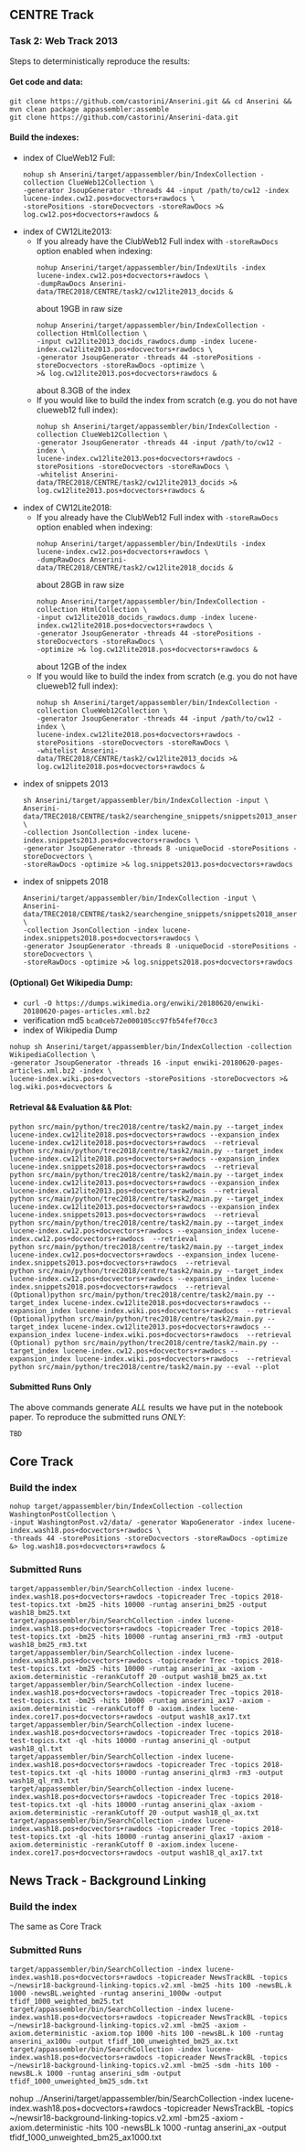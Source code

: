## CENTRE Track

### Task 2: Web Track 2013

Steps to deterministically reproduce the results:

#### Get code and data:
```
git clone https://github.com/castorini/Anserini.git && cd Anserini && mvn clean package appassembler:assemble
git clone https://github.com/castorini/Anserini-data.git
```
#### Build the indexes:
  - index of ClueWeb12 Full:
      ```
      nohup sh Anserini/target/appassembler/bin/IndexCollection -collection ClueWeb12Collection \
      -generator JsoupGenerator -threads 44 -input /path/to/cw12 -index lucene-index.cw12.pos+docvectors+rawdocs \
      -storePositions -storeDocvectors -storeRawDocs >& log.cw12.pos+docvectors+rawdocs &
      ```
  - index of CW12Lite2013:
    - If you already have the ClubWeb12 Full index with `-storeRawDocs` option enabled when indexing:
      ```
      nohup Anserini/target/appassembler/bin/IndexUtils -index lucene-index.cw12.pos+docvectors+rawdocs \
      -dumpRawDocs Anserini-data/TREC2018/CENTRE/task2/cw12lite2013_docids &
      ```
      about 19GB in raw size
      ```
      nohup Anserini/target/appassembler/bin/IndexCollection -collection HtmlCollection \
      -input cw12lite2013_docids_rawdocs.dump -index lucene-index.cw12lite2013.pos+docvectors+rawdocs \
      -generator JsoupGenerator -threads 44 -storePositions -storeDocvectors -storeRawDocs -optimize \
      >& log.cw12lite2013.pos+docvectors+rawdocs &
      ```
      about 8.3GB of the index
    - If you would like to build the index from scratch (e.g. you do not have clueweb12 full index):
      ```
      nohup sh Anserini/target/appassembler/bin/IndexCollection -collection ClueWeb12Collection \
      -generator JsoupGenerator -threads 44 -input /path/to/cw12 -index \
      lucene-index.cw12lite2013.pos+docvectors+rawdocs -storePositions -storeDocvectors -storeRawDocs \
      -whitelist Anserini-data/TREC2018/CENTRE/task2/cw12lite2013_docids >& log.cw12lite2013.pos+docvectors+rawdocs &
      ```
  - index of CW12Lite2018:
    - If you already have the ClubWeb12 Full index with `-storeRawDocs` option enabled when indexing:
      ```
      nohup Anserini/target/appassembler/bin/IndexUtils -index lucene-index.cw12.pos+docvectors+rawdocs \
      -dumpRawDocs Anserini-data/TREC2018/CENTRE/task2/cw12lite2018_docids &
      ```
      about 28GB in raw size
      ```
      nohup Anserini/target/appassembler/bin/IndexCollection -collection HtmlCollection \
      -input cw12lite2018_docids_rawdocs.dump -index lucene-index.cw12lite2018.pos+docvectors+rawdocs \
      -generator JsoupGenerator -threads 44 -storePositions -storeDocvectors -storeRawDocs \
      -optimize >& log.cw12lite2018.pos+docvectors+rawdocs &
      ```
      about 12GB of the index
    - If you would like to build the index from scratch (e.g. you do not have clueweb12 full index):
      ```
      nohup sh Anserini/target/appassembler/bin/IndexCollection -collection ClueWeb12Collection \
      -generator JsoupGenerator -threads 44 -input /path/to/cw12 -index \
      lucene-index.cw12lite2018.pos+docvectors+rawdocs -storePositions -storeDocvectors -storeRawDocs \
      -whitelist Anserini-data/TREC2018/CENTRE/task2/cw12lite2013_docids >& log.cw12lite2018.pos+docvectors+rawdocs &
      ```
  - index of snippets 2013
    ```
    sh Anserini/target/appassembler/bin/IndexCollection -input \
    Anserini-data/TREC2018/CENTRE/task2/searchengine_snippets/snippets2013_anserini/ \
    -collection JsonCollection -index lucene-index.snippets2013.pos+docvectors+rawdocs \
    -generator JsoupGenerator -threads 8 -uniqueDocid -storePositions -storeDocvectors \
    -storeRawDocs -optimize >& log.snippets2013.pos+docvectors+rawdocs
    ```
  - index of snippets 2018
    ```
    Anserini/target/appassembler/bin/IndexCollection -input \
    Anserini-data/TREC2018/CENTRE/task2/searchengine_snippets/snippets2018_anserini/ \
    -collection JsonCollection -index lucene-index.snippets2018.pos+docvectors+rawdocs \
    -generator JsoupGenerator -threads 8 -uniqueDocid -storePositions -storeDocvectors \
    -storeRawDocs -optimize >& log.snippets2018.pos+docvectors+rawdocs
    ```
#### (Optional) Get Wikipedia Dump:
+ `curl -O https://dumps.wikimedia.org/enwiki/20180620/enwiki-20180620-pages-articles.xml.bz2`
+ verification md5 `bca0ceb72e000105cc97fb54fef70cc3`
+ index of Wikipedia Dump
```
nohup sh Anserini/target/appassembler/bin/IndexCollection -collection WikipediaCollection \
-generator JsoupGenerator -threads 16 -input enwiki-20180620-pages-articles.xml.bz2 -index \
lucene-index.wiki.pos+docvectors -storePositions -storeDocvectors >& log.wiki.pos+docvectors &
```
#### Retrieval && Evaluation && Plot:
```
python src/main/python/trec2018/centre/task2/main.py --target_index lucene-index.cw12lite2018.pos+docvectors+rawdocs --expansion_index lucene-index.cw12lite2018.pos+docvectors+rawdocs  --retrieval
python src/main/python/trec2018/centre/task2/main.py --target_index lucene-index.cw12lite2018.pos+docvectors+rawdocs --expansion_index lucene-index.snippets2018.pos+docvectors+rawdocs  --retrieval
python src/main/python/trec2018/centre/task2/main.py --target_index lucene-index.cw12lite2013.pos+docvectors+rawdocs --expansion_index lucene-index.cw12lite2013.pos+docvectors+rawdocs  --retrieval
python src/main/python/trec2018/centre/task2/main.py --target_index lucene-index.cw12lite2013.pos+docvectors+rawdocs --expansion_index lucene-index.snippets2013.pos+docvectors+rawdocs  --retrieval
python src/main/python/trec2018/centre/task2/main.py --target_index lucene-index.cw12.pos+docvectors+rawdocs --expansion_index lucene-index.cw12.pos+docvectors+rawdocs  --retrieval
python src/main/python/trec2018/centre/task2/main.py --target_index lucene-index.cw12.pos+docvectors+rawdocs --expansion_index lucene-index.snippets2013.pos+docvectors+rawdocs  --retrieval
python src/main/python/trec2018/centre/task2/main.py --target_index lucene-index.cw12.pos+docvectors+rawdocs --expansion_index lucene-index.snippets2018.pos+docvectors+rawdocs  --retrieval
(Optional)python src/main/python/trec2018/centre/task2/main.py --target_index lucene-index.cw12lite2018.pos+docvectors+rawdocs --expansion_index lucene-index.wiki.pos+docvectors+rawdocs  --retrieval
(Optional)python src/main/python/trec2018/centre/task2/main.py --target_index lucene-index.cw12lite2013.pos+docvectors+rawdocs --expansion_index lucene-index.wiki.pos+docvectors+rawdocs  --retrieval
(Optional) python src/main/python/trec2018/centre/task2/main.py --target_index lucene-index.cw12.pos+docvectors+rawdocs --expansion_index lucene-index.wiki.pos+docvectors+rawdocs  --retrieval
python src/main/python/trec2018/centre/task2/main.py --eval --plot
```

#### Submitted Runs Only
The above commands generate _ALL_ results we have put in the notebook paper. To reproduce the submitted runs _ONLY_:
```
TBD
```


## Core Track

### Build the index
```
nohup target/appassembler/bin/IndexCollection -collection WashingtonPostCollection \
-input WashingtonPost.v2/data/ -generator WapoGenerator -index lucene-index.wash18.pos+docvectors+rawdocs \
-threads 44 -storePositions -storeDocvectors -storeRawDocs -optimize &> log.wash18.pos+docvectors+rawdocs &
```

### Submitted Runs
```
target/appassembler/bin/SearchCollection -index lucene-index.wash18.pos+docvectors+rawdocs -topicreader Trec -topics 2018-test-topics.txt -bm25 -hits 10000 -runtag anserini_bm25 -output wash18_bm25.txt
target/appassembler/bin/SearchCollection -index lucene-index.wash18.pos+docvectors+rawdocs -topicreader Trec -topics 2018-test-topics.txt -bm25 -hits 10000 -runtag anserini_rm3 -rm3 -output wash18_bm25_rm3.txt
target/appassembler/bin/SearchCollection -index lucene-index.wash18.pos+docvectors+rawdocs -topicreader Trec -topics 2018-test-topics.txt -bm25 -hits 10000 -runtag anserini_ax -axiom -axiom.deterministic -rerankCutoff 20 -output wash18_bm25_ax.txt
target/appassembler/bin/SearchCollection -index lucene-index.wash18.pos+docvectors+rawdocs -topicreader Trec -topics 2018-test-topics.txt -bm25 -hits 10000 -runtag anserini_ax17 -axiom -axiom.deterministic -rerankCutoff 0 -axiom.index lucene-index.core17.pos+docvectors+rawdocs -output wash18_ax17.txt
target/appassembler/bin/SearchCollection -index lucene-index.wash18.pos+docvectors+rawdocs -topicreader Trec -topics 2018-test-topics.txt -ql -hits 10000 -runtag anserini_ql -output wash18_ql.txt
target/appassembler/bin/SearchCollection -index lucene-index.wash18.pos+docvectors+rawdocs -topicreader Trec -topics 2018-test-topics.txt -ql -hits 10000 -runtag anserini_qlrm3 -rm3 -output wash18_ql_rm3.txt
target/appassembler/bin/SearchCollection -index lucene-index.wash18.pos+docvectors+rawdocs -topicreader Trec -topics 2018-test-topics.txt -ql -hits 10000 -runtag anserini_qlax -axiom -axiom.deterministic -rerankCutoff 20 -output wash18_ql_ax.txt
target/appassembler/bin/SearchCollection -index lucene-index.wash18.pos+docvectors+rawdocs -topicreader Trec -topics 2018-test-topics.txt -ql -hits 10000 -runtag anserini_qlax17 -axiom -axiom.deterministic -rerankCutoff 0 -axiom.index lucene-index.core17.pos+docvectors+rawdocs -output wash18_ql_ax17.txt
```

## News Track - Background Linking

### Build the index
The same as Core Track

### Submitted Runs
```
target/appassembler/bin/SearchCollection -index lucene-index.wash18.pos+docvectors+rawdocs -topicreader NewsTrackBL -topics ~/newsir18-background-linking-topics.v2.xml -bm25 -hits 100 -newsBL.k 1000 -newsBL.weighted -runtag anserini_1000w -output tfidf_1000_weighted_bm25.txt
target/appassembler/bin/SearchCollection -index lucene-index.wash18.pos+docvectors+rawdocs -topicreader NewsTrackBL -topics ~/newsir18-background-linking-topics.v2.xml -bm25 -axiom -axiom.deterministic -axiom.top 1000 -hits 100 -newsBL.k 100 -runtag anserini_ax100u -output tfidf_100_unweighted_bm25_ax.txt
target/appassembler/bin/SearchCollection -index lucene-index.wash18.pos+docvectors+rawdocs -topicreader NewsTrackBL -topics ~/newsir18-background-linking-topics.v2.xml -bm25 -sdm -hits 100 -newsBL.k 1000 -runtag anserini_sdm -output tfidf_1000_unweighted_bm25_sdm.txt
```

nohup ../Anserini/target/appassembler/bin/SearchCollection -index lucene-index.wash18.pos+docvectors+rawdocs -topicreader NewsTrackBL -topics ~/newsir18-background-linking-topics.v2.xml -bm25 -axiom -axiom.deterministic -hits 100 -newsBL.k 1000 -runtag anserini_ax -output tfidf_1000_unweighted_bm25_ax1000.txt
